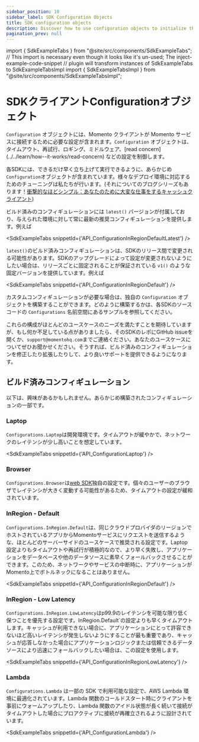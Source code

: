 ```yaml
---
sidebar_position: 10
sidebar_label: SDK Configuration Objects
title: SDK configuration objects
description: Discover how to use configuration objects to initialize the Momento SDK client.
pagination_prev: null
---
```


import { SdkExampleTabs } from "@site/src/components/SdkExampleTabs";
// This import is necessary even though it looks like it's un-used; The inject-example-code-snippet
// plugin will transform instances of SdkExampleTabs to SdkExampleTabsImpl
import { SdkExampleTabsImpl } from "@site/src/components/SdkExampleTabsImpl";

# SDKクライアントConfigurationオブジェクト

`Configuration` オブジェクトには、Momento クライアントが Momento サービスに接続するために必要な設定が含まれます。`Configuration` オブジェクトは、タイムアウト、再試行、ロギング、ミドルウェア、[read concern] (../../learn/how--it-works/read-concern) などの設定を制御します。

各SDKには、できるだけ早く立ち上げて実行できるように、あらかじめ`Configuration`オブジェクトが含まれています。様々なデプロイ環境に対応するためのチューニングは私たちが行います。(それについてのブログシリーズもあります！[衝撃的なほどシンプル：あなたのために大変な仕事をするキャッシュクライアント](https://www.gomomento.com/blog/shockingly-simple-cache-clients-that-do-the-hard-work-for-you))

ビルド済みのコンフィギュレーションには `latest()` バージョンが付属しており、与えられた環境に対して常に最新の推奨コンフィギュレーションを提供します。例えば

<SdkExampleTabs snippetId={'API_ConfigurationInRegionDefaultLatest'} />

`latest()`のビルド済みコンフィギュレーションは、SDKのリリース間で変更される可能性があります。SDKのアップグレードによって設定が変更されないようにしたい場合は、リリースごとに固定されることが保証されている `v1()` のような固定バージョンを提供しています。例えば

<SdkExampleTabs snippetId={'API_ConfigurationInRegionDefault'} />

カスタムコンフィギュレーションが必要な場合は、独自の `Configuration` オブジェクトを構築することができます。どのように構築するかは、各SDKのソースコードの `Configurations` 名前空間にあるサンプルを参照してください。

これらの構成がほとんどのユースケースのニーズを満たすことを期待していますが、もし何か不足している点がありましたら、そのSDKのレポにGitHub issueを開くか、`support@momentohq.com`までご連絡ください。あなたのユースケースについてぜひお聞かせください。そうすれば、ビルド済みのコンフィギュレーションを修正したり拡張したりして、より良いサポートを提供できるようになります。

## ビルド済みコンフィギュレーション

以下は、興味があるかもしれません。あらかじめ構築されたコンフィギュレーションの一部です。

### Laptop

`Configurations.Laptop`は開発環境です。タイムアウトが緩やかで、ネットワークのレイテンシが少し高いことを想定しています。

<SdkExampleTabs snippetId={'API_ConfigurationLaptop'} />

### Browser

`Configurations.Browser`は[web SDK](/sdks/web/index.md)独自の設定です。個々のユーザーのブラウザでレイテンシが大きく変動する可能性があるため、タイムアウトの設定が緩和されています。

### InRegion - Default

`Configurations.InRegion.Default`は、同じクラウドプロバイダのリージョンでホストされているアプリからMomentoサービスにリクエストを送信するような、ほとんどのサーバーサイドのユースケースで推奨される設定です。Laptop 設定よりもタイムアウトや再試行が積極的なので、より早く失敗し、アプリケーションをデータベースや他のデータソースに素早くフォールバックさせることができます。このため、ネットワークやサービスの中断時に、アプリケーションがMomento上でボトルネックになることはありません。

<SdkExampleTabs snippetId={'API_ConfigurationInRegionDefault'} />

### InRegion - Low Latency

`Configurations.InRegion.LowLatency`はp99.9のレイテンシを可能な限り低く保つことを優先する設定です。InRegion.Default`の設定よりも早くタイムアウトします。キャッシュが利用できない場合に、アプリケーションにとって許容できないほど高いレイテンシが発生しないようにすることが最も重要であり、キャッシュが応答しなかった場合にアプリケーションロジックまたは信頼できるデータソースにより迅速にフォールバックしたい場合は、この設定を使用します。

<SdkExampleTabs snippetId={'API_ConfigurationInRegionLowLatency'} />

### Lambda

`Configurations.Lambda` は一部の SDK で利用可能な設定で、AWS Lambda 環境に最適化されています。Lambda 関数のコールドスタート時にクライアントを事前にウォームアップしたり、Lambda 関数のアイドル状態が長く続いて接続がタイムアウトした場合にプロアクティブに接続が再確立されるように設計されています。

<SdkExampleTabs snippetId={'API_ConfigurationLambda'} />
